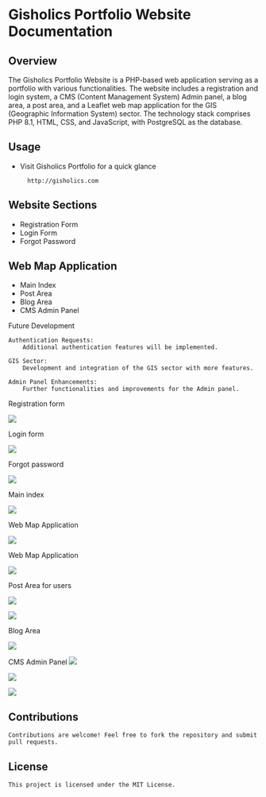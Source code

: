 # Gisholics Portfolio Website Documentation
## Overview

The Gisholics Portfolio Website is a PHP-based web application serving as a portfolio with various functionalities. The website includes a registration and login system, a CMS (Content Management System) Admin panel, a blog area, a post area, and a Leaflet web map application for the GIS (Geographic Information System) sector. The technology stack comprises PHP 8.1, HTML, CSS, and JavaScript, with PostgreSQL as the database.

## Usage

  - Visit Gisholics Portfolio for a quick glance
    
          http://gisholics.com
    
## Website Sections

  - Registration Form
  - Login Form
  - Forgot Password

## Web Map Application

  - Main Index
  - Post Area
  - Blog Area
  - CMS Admin Panel

Future Development

    Authentication Requests:
        Additional authentication features will be implemented.

    GIS Sector:
        Development and integration of the GIS sector with more features.

    Admin Panel Enhancements:
        Further functionalities and improvements for the Admin panel.

Registration form

![](examples_images/exampleImage1.png)

Login form

![](examples_images/exampleImage2.png)

Forgot password 

![](examples_images/exampleImage3.png)

Main index

![](examples_images/exampleImage4.png)

Web Map Application

![](examples_images/exampleImage5.png)

Web Map Application

![](examples_images/exampleImage6.png)

Post Area for users

![](examples_images/exampleImage7.png)

![](examples_images/exampleImage11.png)

Blog Area

![](examples_images/exampleImage8.png)

CMS Admin Panel
![](examples_images/exampleImage12.png)

![](examples_images/exampleImage9.png)

![](examples_images/exampleImage10.png)

## Contributions

    Contributions are welcome! Feel free to fork the repository and submit pull requests.

## License

    This project is licensed under the MIT License.


